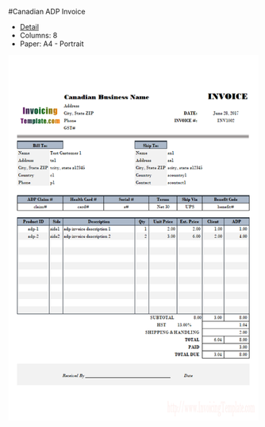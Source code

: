 ﻿#Canadian ADP Invoice
- [Detail](https://www.invoicingtemplate.com/canadian-adp-invoice)
- Columns: 8
- Paper: A4 - Portrait

![Screenshot for Canadian ADP Invoice](canadian-adp-invoice.png)